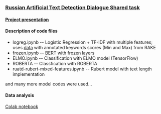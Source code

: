 ### [Russian Artificial Text Detection Dialogue Shared task](https://www.kaggle.com/c/ruatd-2022-bi/)
#### [Project presentation](https://docs.google.com/presentation/d/1sWbo6Toc60kEPzwrjAAK4qzuVdgNHaIeGA9yuKpVq8M/edit?usp=sharing)
#### Description of code files
* logreg.ipynb -- Logistic Regression + TF-IDF with multiple features; uses [data](https://drive.google.com/file/d/1bW0NiUSqriUNxwFd4ToQIPssBOl-gDcQ/view?usp=sharing) with annotated keywords scores (Min and Max) from RAKE
* frozen.ipynb -- BERT with frozen layers
* ELMO.ipynb -- Classification with ELMO model (TensorFlow)
* ROBERTA -- Classfication with ROBERTA
* ruatd-rubert-mixed-features.ipynb -- Rubert model with text length implementation

and many more model codes were used...

#### Data analysis
[Colab notebook](https://colab.research.google.com/drive/1gShXlB-_qjmLzNr32meqEuWQuVoDWvZk?usp=sharing)
